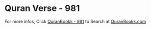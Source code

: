 # Quran Verse - 981 

For more infos, Click [QuranBookk - 981](https://www.quranbookk.com/quran/search?q=981) to Search at [QuranBookk.com](http://quranbookk.com/)